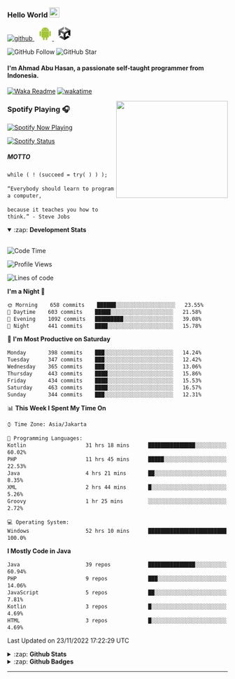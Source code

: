 ### Hello World <img src="https://github.com/eby8zevin/eby8zevin/blob/main/assets/Hi.gif"  width="23" height="23">

<p align="left">
  <a href="https://github.com/eby8zevin" target="_blank">
    <img src="https://github.com/eby8zevin/eby8zevin/blob/main/assets/GitHub.png" alt="github" width="33" height="33"/>
  </a>
  &nbsp;
  <a href="https://github.com/eby8zevin/QRBarcode" target="_blank">
    <img src="https://raw.githubusercontent.com/devicons/devicon/master/icons/android/android-plain.svg" alt="android" width="33" height="33"/>
  </a>
  &nbsp;
  <a href="https://github.com/eby8zevin/unity-ARMarker" target="_blank">
    <img src="https://raw.githubusercontent.com/devicons/devicon/master/icons/unity/unity-original.svg" alt="unity" width="33" height="33"/>
  </a>
</p>

![GitHub Follow](https://img.shields.io/github/followers/eby8zevin.svg?style=social&label=Follow)
![GitHub Star](https://img.shields.io/github/stars/eby8zevin?affiliations=OWNER%2CCOLLABORATOR&style=social&label=Star)

#### I'm Ahmad Abu Hasan, a passionate self-taught programmer from Indonesia.

[![Waka Readme](https://github.com/eby8zevin/eby8zevin/actions/workflows/anmol098.yml/badge.svg)](https://github.com/eby8zevin/eby8zevin/actions/workflows/anmol098.yml)
[![wakatime](https://wakatime.com/badge/user/bbcd646f-1daf-4865-a20e-46d4c803e6f8.svg)](https://wakatime.com/@bbcd646f-1daf-4865-a20e-46d4c803e6f8)

<img src="https://github.com/eby8zevin/eby8zevin/blob/main/assets/Octocat.png" width="255" height="222" align='right'>

### Spotify Playing 🎧

[<img src="https://spotify-now-playing-ahmadabuhasan.vercel.app/api/spotify-playing" alt="Spotify Now Playing" width="350" />](https://open.spotify.com/user/gr3y7pr12w9ol2dy2ccdb10e7)

[<img src="https://readme-spotify-status-ahmadabuhasan.vercel.app/api/run-spotify-status" alt="Spotify Status" width="350" />](https://open.spotify.com/user/gr3y7pr12w9ol2dy2ccdb10e7)

##### MOTTO

```
while ( ! (succeed = try( ) ) );

“Everybody should learn to program a computer,

because it teaches you how to think.” - Steve Jobs
```

<details open>
  <summary> :zap: <b>Development Stats</b> </summary>
<br/>

<!--START_SECTION:waka-->
![Code Time](http://img.shields.io/badge/Code%20Time-2%2C002%20hrs%2032%20mins-blue)

![Profile Views](http://img.shields.io/badge/Profile%20Views-67-blue)

![Lines of code](https://img.shields.io/badge/From%20Hello%20World%20I%27ve%20Written-228%20Thousand%20lines%20of%20code-blue)

**I'm a Night 🦉** 

```text
🌞 Morning    658 commits    ██████░░░░░░░░░░░░░░░░░░░   23.55% 
🌆 Daytime    603 commits    █████░░░░░░░░░░░░░░░░░░░░   21.58% 
🌃 Evening    1092 commits   █████████░░░░░░░░░░░░░░░░   39.08% 
🌙 Night      441 commits    ████░░░░░░░░░░░░░░░░░░░░░   15.78%

```
📅 **I'm Most Productive on Saturday** 

```text
Monday       398 commits    ███░░░░░░░░░░░░░░░░░░░░░░   14.24% 
Tuesday      347 commits    ███░░░░░░░░░░░░░░░░░░░░░░   12.42% 
Wednesday    365 commits    ███░░░░░░░░░░░░░░░░░░░░░░   13.06% 
Thursday     443 commits    ████░░░░░░░░░░░░░░░░░░░░░   15.86% 
Friday       434 commits    ████░░░░░░░░░░░░░░░░░░░░░   15.53% 
Saturday     463 commits    ████░░░░░░░░░░░░░░░░░░░░░   16.57% 
Sunday       344 commits    ███░░░░░░░░░░░░░░░░░░░░░░   12.31%

```


📊 **This Week I Spent My Time On** 

```text
⌚︎ Time Zone: Asia/Jakarta

💬 Programming Languages: 
Kotlin                   31 hrs 18 mins      ███████████████░░░░░░░░░░   60.02% 
PHP                      11 hrs 45 mins      █████░░░░░░░░░░░░░░░░░░░░   22.53% 
Java                     4 hrs 21 mins       ██░░░░░░░░░░░░░░░░░░░░░░░   8.35% 
XML                      2 hrs 44 mins       █░░░░░░░░░░░░░░░░░░░░░░░░   5.26% 
Groovy                   1 hr 25 mins        ░░░░░░░░░░░░░░░░░░░░░░░░░   2.72%

💻 Operating System: 
Windows                  52 hrs 10 mins      █████████████████████████   100.0%

```

**I Mostly Code in Java** 

```text
Java                     39 repos            ███████████████░░░░░░░░░░   60.94% 
PHP                      9 repos             ███░░░░░░░░░░░░░░░░░░░░░░   14.06% 
JavaScript               5 repos             ██░░░░░░░░░░░░░░░░░░░░░░░   7.81% 
Kotlin                   3 repos             █░░░░░░░░░░░░░░░░░░░░░░░░   4.69% 
HTML                     3 repos             █░░░░░░░░░░░░░░░░░░░░░░░░   4.69%

```



 Last Updated on 23/11/2022 17:22:29 UTC
<!--END_SECTION:waka-->

</details>

<details>
  <summary> :zap: <b>Github Stats</b> </summary>
<p align="center">:heart:</p>
<p align="center"><a href="https://github.com/eby8zevin">
  <img src="https://github-readme-stats.vercel.app/api?username=eby8zevin&show_icons=true&theme=dark&line_height=20">
  <img src="https://github-readme-stats.vercel.app/api/top-langs/?username=eby8zevin&layout=compact&theme=dark">
</a></p>
<p align="center">
  <a href="https://github.com/eby8zevin">
    <img src="https://github-readme-streak-stats.herokuapp.com/?user=eby8zevin&theme=dark"/>
  </a>
</p>
</details>

<details>
  <summary> :zap: <b>Github Badges</b> </summary>
  <br>
  <a href='https://archiveprogram.github.com/'><img src='https://raw.githubusercontent.com/acervenky/animated-github-badges/master/assets/acbadge.gif' width='40' height='40'></a> 
  <a href='https://docs.github.com/en/developers'><img src='https://raw.githubusercontent.com/acervenky/animated-github-badges/master/assets/devbadge.gif' width='40' height='40'></a> 
  <a href='https://github.com/pricing'><img src='https://raw.githubusercontent.com/acervenky/animated-github-badges/master/assets/pro.gif' width='40' height='40'></a> 
  <a href='https://stars.github.com/'><img src='https://raw.githubusercontent.com/acervenky/animated-github-badges/master/assets/starbadge.gif' width='35' height='35'></a> 
  <a href='https://docs.github.com/en/github/supporting-the-open-source-community-with-github-sponsors'><img src='https://raw.githubusercontent.com/acervenky/animated-github-badges/master/assets/sponsorbadge.gif' width='35' height='35'></a>
</details>

---

